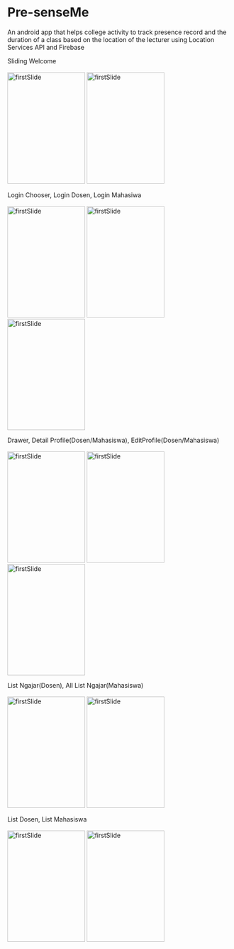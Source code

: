 # Pre-senseMe
An android app that helps college activity to track presence record and the duration of a class based on the location of the lecturer using Location Services API and Firebase

Sliding Welcome
<br>
<br>
<img src="https://github.com/aladhims/Pre-senseMe/blob/master/screenshots/firstslidewelcome.png" width="175" height="250" alt="firstSlide">
<img src="https://github.com/aladhims/Pre-senseMe/blob/master/screenshots/thirdslidewelcome.png" width="175" height="250" alt="firstSlide">

Login Chooser, Login Dosen, Login Mahasiwa
<br>
<br>
<img src="https://github.com/aladhims/Pre-senseMe/blob/master/screenshots/loginchooser.png" width="175" height="250" alt="firstSlide">
<img src="https://github.com/aladhims/Pre-senseMe/blob/master/screenshots/dosenlogin.png" width="175" height="250" alt="firstSlide">
<img src="https://github.com/aladhims/Pre-senseMe/blob/master/screenshots/mahasiswalogin.png" width="175" height="250" alt="firstSlide">

Drawer, Detail Profile(Dosen/Mahasiswa), EditProfile(Dosen/Mahasiswa)
<br>
<br>
<img src="https://github.com/aladhims/Pre-senseMe/blob/master/screenshots/drawer.png" width="175" height="250" alt="firstSlide">
<img src="https://github.com/aladhims/Pre-senseMe/blob/master/screenshots/detailprofile.png" width="175" height="250" alt="firstSlide">
<img src="https://github.com/aladhims/Pre-senseMe/blob/master/screenshots/editprofile.png" width="175" height="250" alt="firstSlide">

List Ngajar(Dosen), All List Ngajar(Mahasiswa)
<br>
<br>
<img src="https://github.com/aladhims/Pre-senseMe/blob/master/screenshots/listmyngajar.png" width="175" height="250" alt="firstSlide">
<img src="https://github.com/aladhims/Pre-senseMe/blob/master/screenshots/allngajar.png" width="175" height="250" alt="firstSlide">

List Dosen, List Mahasiswa
<br>
<br>
<img src="https://github.com/aladhims/Pre-senseMe/blob/master/screenshots/dosenlist.png" width="175" height="250" alt="firstSlide">
<img src="https://github.com/aladhims/Pre-senseMe/blob/master/screenshots/mahasiswalist.png" width="175" height="250" alt="firstSlide">


